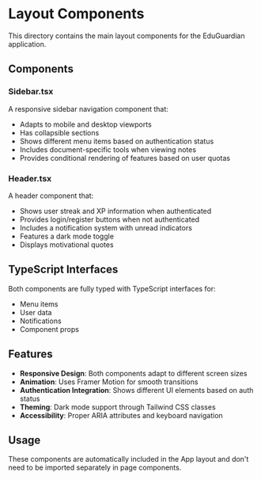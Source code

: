 # Layout Components

This directory contains the main layout components for the EduGuardian application.

## Components

### Sidebar.tsx

A responsive sidebar navigation component that:
- Adapts to mobile and desktop viewports
- Has collapsible sections
- Shows different menu items based on authentication status
- Includes document-specific tools when viewing notes
- Provides conditional rendering of features based on user quotas

### Header.tsx

A header component that:
- Shows user streak and XP information when authenticated
- Provides login/register buttons when not authenticated
- Includes a notification system with unread indicators
- Features a dark mode toggle
- Displays motivational quotes

## TypeScript Interfaces

Both components are fully typed with TypeScript interfaces for:
- Menu items
- User data
- Notifications
- Component props

## Features

- **Responsive Design**: Both components adapt to different screen sizes
- **Animation**: Uses Framer Motion for smooth transitions
- **Authentication Integration**: Shows different UI elements based on auth status
- **Theming**: Dark mode support through Tailwind CSS classes
- **Accessibility**: Proper ARIA attributes and keyboard navigation

## Usage

These components are automatically included in the App layout and don't need to be imported separately in page components. 